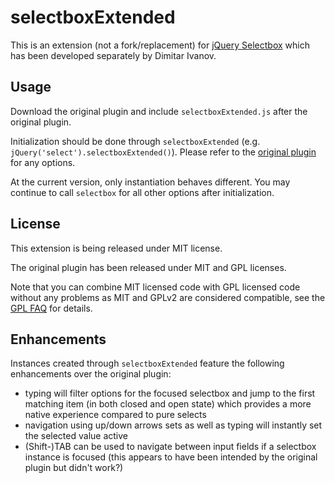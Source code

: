 # selectboxExtended

This is an extension (not a fork/replacement) for [jQuery Selectbox](http://www.bulgaria-web-developers.com/projects/javascript/selectbox/) which has been developed separately by Dimitar Ivanov.

## Usage

Download the original plugin and include `selectboxExtended.js` after the original plugin.

Initialization should be done through `selectboxExtended` (e.g. `jQuery('select').selectboxExtended()`). Please refer to the [original plugin](http://www.bulgaria-web-developers.com/projects/javascript/selectbox/) for any options.

At the current version, only instantiation behaves different. You may continue to call `selectbox` for all other options after initialization.


## License

This extension is being released under MIT license.

The original plugin has been released under MIT and GPL licenses.

Note that you can combine MIT licensed code with GPL licensed code without any problems as MIT and GPLv2 are considered compatible, see the [GPL FAQ]( http://www.gnu.org/licenses/gpl-faq.html#WhatDoesCompatMean) for details.


## Enhancements

Instances created through `selectboxExtended` feature the following enhancements over the original plugin:

* typing will filter options for the focused selectbox and jump to the first matching item (in both closed and open state) which provides a more native experience compared to pure selects
* navigation using up/down arrows sets as well as typing will instantly set the selected value active
* (Shift-)TAB can be used to navigate between input fields if a selectbox instance is focused (this appears to have been intended by the original plugin but didn't work?)
